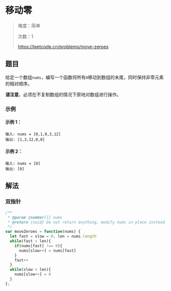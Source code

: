 # 移动零

> 难度：简单
>
> 次数：1
>
> https://leetcode.cn/problems/move-zeroes

## 题目

给定一个数组`nums`，编写一个函数将所有`0`移动到数组的末尾，同时保持非零元素的相对顺序。

**请注意**，必须在不复制数组的情况下原地对数组进行操作。

### 示例

#### 示例 1：

```
输入: nums = [0,1,0,3,12]
输出: [1,3,12,0,0]
```

#### 示例 2：

```
输入: nums = [0]
输出: [0]
```

## 解法

### 双指针

```javascript
/**
 * @param {number[]} nums
 * @return {void} Do not return anything, modify nums in-place instead.
 */
var moveZeroes = function(nums) {
  let fast = slow = 0, len = nums.length
  while(fast < len){
    if(nums[fast] !== 0){
      nums[slow++] = nums[fast]
    }
    fast++
  }
  while(slow < len){
    nums[slow++] = 0
  }
};
```
